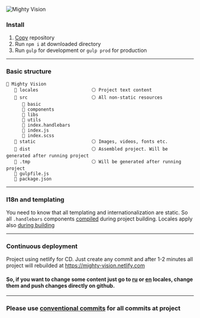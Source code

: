![Mighty Vision](https://i.ibb.co/N6xPGDH/1.png)



### Install

1. [Copy](https://github.com/mighty-vision/mighty-vision/archive/master.zip) repository
2. Run `npm i` at downloaded directory
3. Run `gulp` for development or `gulp prod` for production

---

### Basic structure

```shell
📁 Mighty Vision 
   📁 locales                    ⚪ Project text content 
   📁 src                        ⚪ All non-static resources
      📁 basic                   
      📁 components              
      📁 libs                    
      📁 utils                   
      📄 index.handlebars
      📄 index.js
      📄 index.scss
   📁 static                     ⚪ Images, videos, fonts etc.
   📁 dist                       ⚪ Assembled project. Will be generated after running project
   📁 .tmp                       ⚪ Will be generated after running project
   📄 gulpfile.js
   📄 package.json
```

---

### I18n and templating

You need to know that all templating and internationalization are static. So all `.handlebars` components [compiled](https://www.npmjs.com/package/gulp-compile-handlebars) during project building. Locales apply also [during building](https://github.com/filaraujo/gulp-i18n-localize)

---

### Continuous deployment

Project using netlify for CD. Just create any commit and after 1-2 minutes all project will rebuilded at https://mighty-vision.netlify.com

#### So, if you want to change some content just go to [ru](https://github.com/mighty-vision/mighty-vision/edit/master/locales/ru/content.json) or [en](https://github.com/mighty-vision/mighty-vision/edit/master/locales/en/content.json) locales, change them and push changes directly on github.

---

### Please use [conventional commits](https://www.conventionalcommits.org/en/v1.0.0-beta.2/) for all commits at project
